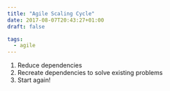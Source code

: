 ```yaml
---
title: "Agile Scaling Cycle"
date: 2017-08-07T20:43:27+01:00
draft: false

tags: 
  - agile
---
```


1.  Reduce dependencies
2.  Recreate dependencies to solve existing problems
3.  Start again!
